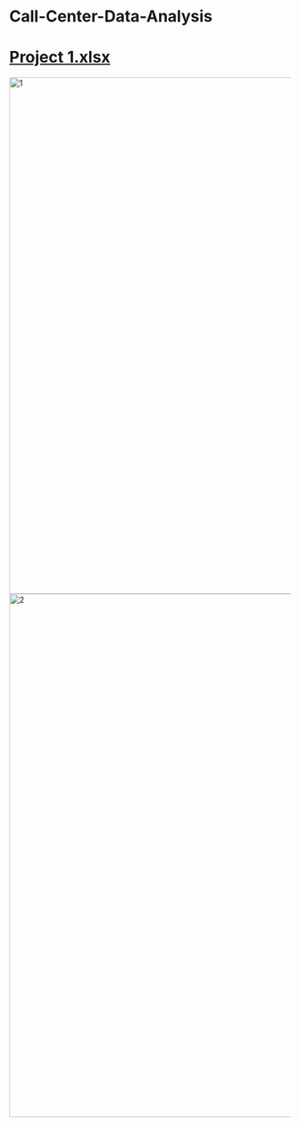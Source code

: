 # Call-Center-Data-Analysis

# [Project 1.xlsx](https://github.com/user-attachments/files/22191115/Project.1.xlsx)

<img width="1532" height="925" alt="1" src="https://github.com/user-attachments/assets/2ac640a9-b915-42c6-8d76-94f5d6560477" />
<img width="1874" height="937" alt="2" src="https://github.com/user-attachments/assets/2137f30a-56cb-45b4-a2e3-3e208ca12f23" />

